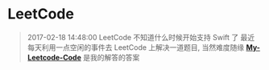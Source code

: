 # LeetCode
> 2017-02-18 14:48:00 
LeetCode 不知道什么时候开始支持 Swift 了
最近每天利用一点空闲的事件去 LeetCode 上解决一道题目, 当然难度随缘
[**My-Leetcode-Code**](https://github.com/TBXark/My-Leetcode-Code)  是我的解答的答案